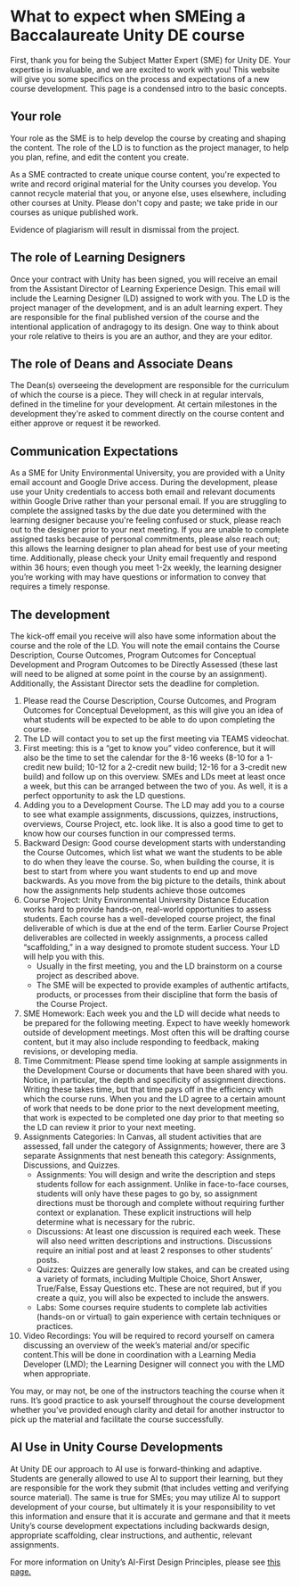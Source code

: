 # What to expect when SMEing a Baccalaureate Unity DE course

First, thank you for being the Subject Matter Expert (SME) for Unity DE. Your
expertise is invaluable, and we are excited to work with you! This website will give
you some specifics on the process and expectations of a new course development. This page
is a condensed intro to the basic concepts. 

## Your role

Your role as the SME is to help develop the course by creating and shaping the content. The role of the LD is to 
function as the project manager, to help you plan, refine, and edit the content you create.

As a SME contracted to create unique course content, you're expected to write and record original material for the 
Unity courses you develop. You cannot recycle material that you, or anyone else, uses elsewhere, including other 
courses at Unity. Please don't copy and paste; we take pride in our courses as unique published work.


<warning>Evidence of plagiarism will result in dismissal from the project.</warning>

## The role of Learning Designers

Once your contract with Unity has been signed, you will receive an email from the Assistant Director of Learning 
Experience Design. This email will include the Learning Designer (LD) assigned to work with you. The LD is the project 
manager of the development, and is an adult learning expert. They are responsible for the final published version of 
the course and the intentional application of andragogy to its design. One way to think about your role relative to 
theirs is you are an author, and they are your editor.

## The role of Deans and Associate Deans

The Dean(s) overseeing the development are responsible for the curriculum of which the course is a piece. They will 
check in at regular intervals, defined in the timeline for your development. At certain milestones in the development 
they're asked to comment directly on the course content and either approve or request it be reworked.

## Communication Expectations
 
As a SME for Unity Environmental University, you are provided with a Unity email account and Google Drive access. 
During the development, please use your Unity credentials to access both email and relevant documents within Google 
Drive rather than your personal email. If you are struggling to complete the assigned tasks by the due date you 
determined with the learning designer because you're feeling confused or stuck, please reach out to the designer 
prior to your next meeting. If you are unable to complete assigned tasks because of personal commitments, please 
also reach out; this allows the learning designer to plan ahead for best use of your meeting time. Additionally, 
please check your Unity email frequently and respond within 36 hours; even though you meet 1-2x weekly, the learning 
designer you’re working with may have questions or information to convey that requires a timely response.

## The development
The kick-off email you receive will also have some information about the course and the role of the LD. You will note 
the email contains the Course Description, Course Outcomes, Program Outcomes for Conceptual Development and Program 
Outcomes to be Directly Assessed (these last will need to be aligned at some point in the course by an assignment). 
Additionally, the Assistant Director sets the deadline for completion.
1. Please read the Course Description, Course Outcomes, and Program Outcomes for Conceptual Development, 
as this will give you an idea of what students will be expected to be able to do upon completing the course.
2. The LD will contact you to set up the first meeting via TEAMS videochat.
3. First meeting: this is a “get to know you” video conference, but it will also be the time to set the calendar for 
the 8-16 weeks (8-10 for a 1-credit new build; 10-12 for a 2-credit new build; 12-16 for a 3-credit new build) and 
follow up on this overview. SMEs and LDs meet at least once a week, but this can be arranged between the two of you. 
As well, it is a perfect opportunity to ask the LD questions.
4. Adding you to a Development Course. The LD may add you to a course to see what example assignments, discussions, 
quizzes, instructions, overviews, Course Project, etc. look like. It is also a good time to get to know how our 
courses function in our compressed terms.
5. Backward Design: Good course development starts with understanding the Course Outcomes, which list what we want 
the students to be able to do when they leave the course. So, when building the course, it is best to start from 
where you want students to end up and move backwards. As you move from the big picture to the details, think about 
how the assignments help students achieve those outcomes
6. Course Project: Unity Environmental University Distance Education works hard to provide hands-on, real-world 
opportunities to assess students. Each course has a well-developed course project, the final deliverable of which is 
due at the end of the term. Earlier Course Project deliverables are collected in weekly assignments, a process called 
“scaffolding,” in a way designed to promote student success. Your LD will help you with this.
   - Usually in the first meeting, you and the LD brainstorm on a course project as described above.
   - The SME will be expected to provide examples of authentic artifacts, products, or processes from their discipline 
   that form the basis of the Course Project.
7. SME Homework: Each week you and the LD will decide what needs to be prepared for the following meeting. Expect 
to have weekly homework outside of development meetings. Most often this will be drafting course content, but it may 
also include responding to feedback, making revisions, or developing media. 
8. Time Commitment: Please spend time looking at sample assignments in the Development Course or documents that have 
been shared with you. Notice, in particular, the depth and specificity of assignment directions. Writing these takes 
time, but that time pays off in the efficiency with which the course runs. When you and the LD agree to a certain 
amount of work that needs to be done prior to the next development meeting, that work is expected to be completed one 
day prior to that meeting so the LD can review it prior to your next meeting.
9. Assignments Categories: In Canvas, all student activities that are assessed, fall under the category of 
Assignments; however, there are 3 separate Assignments that nest beneath this category: Assignments, Discussions, 
and Quizzes.
   - Assignments: You will design and write the description and steps students follow for each assignment. 
   Unlike in face-to-face courses, students will only have these pages to go by, so assignment directions must 
   be thorough and complete without requiring further context or explanation. These explicit instructions will help 
   determine what is necessary for the rubric.
   - Discussions: At least one discussion is required each week. These will also need written descriptions and 
   instructions. Discussions require an initial post and at least 2 responses to other students’ posts.
   - Quizzes: Quizzes are generally low stakes, and can be created using a variety of formats, including Multiple 
   Choice, Short Answer, True/False, Essay Questions etc. These are not required, but if you create a quiz, you will 
   also be expected to include the answers.
   - Labs: Some courses require students to complete lab activities (hands-on or virtual) to gain experience with 
   certain techniques or practices. 
10. Video Recordings: You will be required to record yourself on camera discussing an overview of the week’s material 
and/or specific content.This will be done in coordination with a Learning Media Developer (LMD); the Learning Designer 
will connect you with the LMD when appropriate. 

<note>You may, or may not, be one of the instructors teaching the course when it runs. It’s good practice to ask 
yourself throughout the course development whether you’ve provided enough clarity and detail for another instructor to 
pick up the material and facilitate the course successfully.</note>

## AI Use in Unity Course Developments
At Unity DE our approach to AI use is forward-thinking and adaptive. Students are generally allowed to use AI to 
support their learning, but they are responsible for the work they submit (that includes vetting and verifying source 
material). The same is true for SMEs; you may utilize AI to support development of your course, but ultimately it is 
your responsibility to vet this information and ensure that it is accurate and germane and that it meets Unity’s 
course development expectations including backwards design, appropriate scaffolding, clear instructions, and 
authentic, relevant assignments. 

For more information on Unity’s AI-First Design Principles, please see [this page.](https://unity.edu/about-unity/strategy/ai-first-design-principles/) 